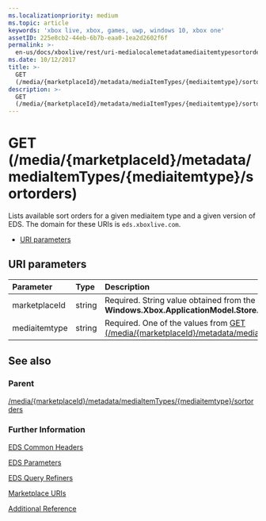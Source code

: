 ```yaml
---
ms.localizationpriority: medium
ms.topic: article
keywords: 'xbox live, xbox, games, uwp, windows 10, xbox one'
assetID: 225e8cb2-44eb-6b7b-eaa0-1ea2d2602f6f
permalink: >-
  en-us/docs/xboxlive/rest/uri-medialocalemetadatamediaitemtypesortordersget.html
ms.date: 10/12/2017
title: >-
  GET
  (/media/{marketplaceId}/metadata/mediaItemTypes/{mediaitemtype}/sortorders)
description: >-
  GET
  (/media/{marketplaceId}/metadata/mediaItemTypes/{mediaitemtype}/sortorders)
---
```


# GET \(/media/{marketplaceId}/metadata/mediaItemTypes/{mediaitemtype}/sortorders\)

Lists available sort orders for a given mediaitem type and a given version of EDS. The domain for these URIs is `eds.xboxlive.com`.

* [URI parameters](get-media-marketplaceid-metadata-mediaitemtypes-mediaitemtype-sortorders.md#ID4EV)

## URI parameters <a id="ID4EV"></a>

| Parameter | Type | Description |
| :--- | :--- | :--- |
| marketplaceId | string | Required. String value obtained from the **Windows.Xbox.ApplicationModel.Store.Configuration.MarketplaceId**. |
| mediaitemtype | string | Required. One of the values from [GET \(/media/{marketplaceId}/metadata/mediaGroups/{mediagroup}/mediaItemTypes\)](https://github.com/LucienHH/docs-xsapi/tree/8aaeb3d77dec37e3bd2a1d99ea913649665f2490/work-in-progress/marketplace/uri-medialocalemetadatamediagroupsmediaitemtypesget.md). |

## See also <a id="ID4EAB"></a>

### Parent <a id="ID4ECB"></a>

[/media/{marketplaceId}/metadata/mediaItemTypes/{mediaitemtype}/sortorders](https://github.com/LucienHH/docs-xsapi/tree/8aaeb3d77dec37e3bd2a1d99ea913649665f2490/work-in-progress/marketplace/uri-medialocalemetadatamediaitemtypesortorders.md)

### Further Information <a id="ID4EMB"></a>

[EDS Common Headers](https://github.com/LucienHH/docs-xsapi/tree/8aaeb3d77dec37e3bd2a1d99ea913649665f2490/additional/edscommonheaders.md)

[EDS Parameters](https://github.com/LucienHH/docs-xsapi/tree/8aaeb3d77dec37e3bd2a1d99ea913649665f2490/additional/edsparameters.md)

[EDS Query Refiners](https://github.com/LucienHH/docs-xsapi/tree/8aaeb3d77dec37e3bd2a1d99ea913649665f2490/additional/edsqueryrefiners.md)

[Marketplace URIs](https://github.com/LucienHH/docs-xsapi/tree/8aaeb3d77dec37e3bd2a1d99ea913649665f2490/work-in-progress/marketplace/atoc-reference-marketplace.md)

[Additional Reference](https://github.com/LucienHH/docs-xsapi/tree/8aaeb3d77dec37e3bd2a1d99ea913649665f2490/additional/atoc-xboxlivews-reference-additional.md)

